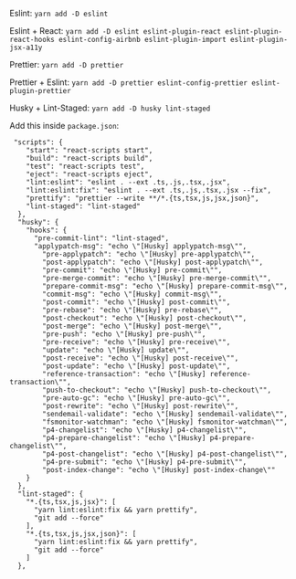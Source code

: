 Eslint:
```yarn add -D eslint```

Eslint + React:
```yarn add -D eslint eslint-plugin-react eslint-plugin-react-hooks eslint-config-airbnb eslint-plugin-import eslint-plugin-jsx-a11y```

Prettier:
```yarn add -D prettier```

Prettier + Eslint:
```yarn add -D prettier eslint-config-prettier eslint-plugin-prettier```

Husky + Lint-Staged:
```yarn add -D husky lint-staged```

Add this inside `package.json`:
``` 
 "scripts": {
    "start": "react-scripts start",
    "build": "react-scripts build",
    "test": "react-scripts test",
    "eject": "react-scripts eject",
    "lint:eslint": "eslint . --ext .ts,.js,.tsx,.jsx",
    "lint:eslint:fix": "eslint . --ext .ts,.js,.tsx,.jsx --fix",
    "prettify": "prettier --write **/*.{ts,tsx,js,jsx,json}",
    "lint-staged": "lint-staged"
  },
  "husky": {
    "hooks": {
      "pre-commit-lint": "lint-staged",
      "applypatch-msg": "echo \"[Husky] applypatch-msg\"",
        "pre-applypatch": "echo \"[Husky] pre-applypatch\"",
        "post-applypatch": "echo \"[Husky] post-applypatch\"",
        "pre-commit": "echo \"[Husky] pre-commit\"",
        "pre-merge-commit": "echo \"[Husky] pre-merge-commit\"",
        "prepare-commit-msg": "echo \"[Husky] prepare-commit-msg\"",
        "commit-msg": "echo \"[Husky] commit-msg\"",
        "post-commit": "echo \"[Husky] post-commit\"",
        "pre-rebase": "echo \"[Husky] pre-rebase\"",
        "post-checkout": "echo \"[Husky] post-checkout\"",
        "post-merge": "echo \"[Husky] post-merge\"",
        "pre-push": "echo \"[Husky] pre-push\"",
        "pre-receive": "echo \"[Husky] pre-receive\"",
        "update": "echo \"[Husky] update\"",
        "post-receive": "echo \"[Husky] post-receive\"",
        "post-update": "echo \"[Husky] post-update\"",
        "reference-transaction": "echo \"[Husky] reference-transaction\"",
        "push-to-checkout": "echo \"[Husky] push-to-checkout\"",
        "pre-auto-gc": "echo \"[Husky] pre-auto-gc\"",
        "post-rewrite": "echo \"[Husky] post-rewrite\"",
        "sendemail-validate": "echo \"[Husky] sendemail-validate\"",
        "fsmonitor-watchman": "echo \"[Husky] fsmonitor-watchman\"",
        "p4-changelist": "echo \"[Husky] p4-changelist\"",
        "p4-prepare-changelist": "echo \"[Husky] p4-prepare-changelist\"",
        "p4-post-changelist": "echo \"[Husky] p4-post-changelist\"",
        "p4-pre-submit": "echo \"[Husky] p4-pre-submit\"",
        "post-index-change": "echo \"[Husky] post-index-change\""
    }
  },
  "lint-staged": {
    "*.{ts,tsx,js,jsx}": [
      "yarn lint:eslint:fix && yarn prettify",
      "git add --force"
    ],
    "*.{ts,tsx,js,jsx,json}": [
      "yarn lint:eslint:fix && yarn prettify",
      "git add --force"
    ]
  },
  ```
